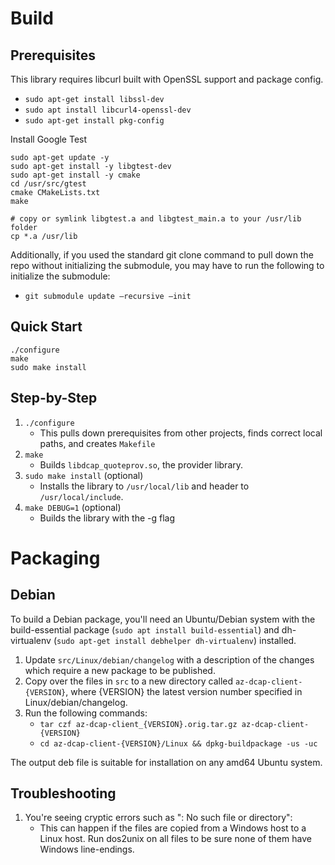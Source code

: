 # Build

## Prerequisites
This library requires libcurl built with OpenSSL support and package config.

* `sudo apt-get install libssl-dev`
* `sudo apt install libcurl4-openssl-dev`
* `sudo apt-get install pkg-config`

Install Google Test
```
sudo apt-get update -y
sudo apt-get install -y libgtest-dev
sudo apt-get install -y cmake
cd /usr/src/gtest
cmake CMakeLists.txt
make

# copy or symlink libgtest.a and libgtest_main.a to your /usr/lib folder
cp *.a /usr/lib
```

Additionally, if you used the standard git clone command to pull down the repo without initializing the submodule, you may have to run the following to initialize the submodule:

* `git submodule update –recursive –init`


## Quick Start
```
./configure
make
sudo make install
```

## Step-by-Step
1. `./configure`
    * This pulls down prerequisites from other projects, finds correct local
      paths, and creates `Makefile`
1. `make`
    * Builds `libdcap_quoteprov.so`, the provider library.
1. `sudo make install` (optional)
    * Installs the library to `/usr/local/lib` and header to `/usr/local/include`.
1. `make DEBUG=1` (optional)
    * Builds the library with the -g flag

# Packaging

## Debian
To build a Debian package, you'll need an Ubuntu/Debian system with the
build-essential package (`sudo apt install build-essential`) and dh-virtualenv 
(`sudo apt-get install debhelper dh-virtualenv`) installed. 

1. Update `src/Linux/debian/changelog` with a description of the changes which
   require a new package to be published.
1. Copy over the files in `src` to a new directory called
   `az-dcap-client-{VERSION}`, where {VERSION} the latest version number
   specified in Linux/debian/changelog.
1. Run the following commands:
    * `tar czf az-dcap-client_{VERSION}.orig.tar.gz az-dcap-client-{VERSION}`
    * `cd az-dcap-client-{VERSION}/Linux && dpkg-buildpackage -us -uc`

The output deb file is suitable for installation on any amd64 Ubuntu system.

## Troubleshooting

1. You're seeing cryptic errors such as ": No such file or directory":
    * This can happen if the files are copied from a Windows host to a
      Linux host. Run dos2unix on all files to be sure none of them have Windows
      line-endings.
